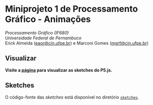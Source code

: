 # Miniprojeto 1 de Processamento Gráfico - Animações
*Processamento Gráfico (IF680)*  
*Universidade Federal de Pernambuco*  
Erick Almeida (<eaor@cin.ufpe.br>) e Marconi Gomes (<mgrf@cin.ufpe.br>)

## Visualizar

**Visite a [página](https://marconigrf.github.io/Miniprojeto1-PG) para visualizar as sketches do P5.js.**

## Sketches

O código-fonte das _sketches_ está disponível no diretório [`sketches`](sketches).
